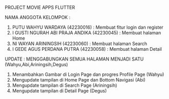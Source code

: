 PROJECT MOVIE APPS FLUTTER

NAMA ANGGOTA KELOMPOK :
1. PUTU WAHYU WARDAYA (42230016) : Membuat fitur login dan register
2. I GUSTI NGURAH ABI PRAJA ANDIKA (42230045) : Membuat halaman Home 
3. NI WAYAN ARININGSIH (42230060) : Membuat halaman Search
4. I GEDE AGUS PERDANA PUTRA (42230058) : Membuat halaman Detail

UPDATE :
MENGGABUNGKAN SEMUA HALAMAN MENJADI SATU (Wahyu,Abi,Ariningsih,Degus)

1. Menambahkan Gambar di Login Page dan progres Profile Page (Wahyu) <br>
2. Mengupdate tampilan di Home Page dan Bottom Navigasi (Abi) <br>
3. Mengupdate tampilan di Search Page (Ariningsih) <br>
4. Mengupdate tampilan di Detail Page (Degus) <br>
